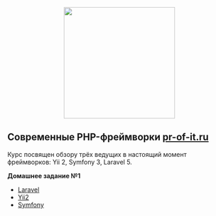 <p align="center"><img src="http://pr-of-it.ru/public/courses/images/framework.png" width="250"></p>

## Современные PHP-фреймворки [pr-of-it.ru](http://pr-of-it.ru/courses/php-frameworks.html)
Курс посвящен обзору трёх ведущих в настоящий момент фреймворков: Yii 2, Symfony 3, Laravel 5.

**Домашнее задание №1**
* [Laravel](https://github.com/skiphog/profit-laravel/blob/master/resources/views/welcome.blade.php)
* [Yii2](https://github.com/skiphog/profit-yii2/blob/master/views/site/index.php)
* [Symfony](https://github.com/skiphog/profit-symfony/blob/master/app/Resources/views/default/index.html.twig)
